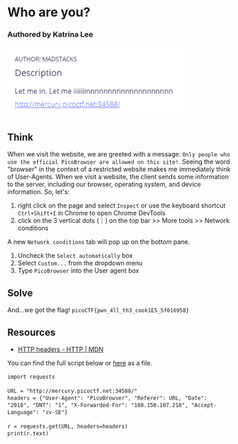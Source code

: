 # Who are you?
### Authored by Katrina Lee

![image](challenge.PNG)

## Think

When we visit the website, we are greeted with a message: `Only people who use the official PicoBrowser are allowed on this site!`. Seeing the word "browser" in the context of a restricted website makes me immediately think of User-Agents. When we visit a website, the client sends some information to the server, including our browser, operating system, and device information. So, let's:
1. right click on the page and select `Inspect` or use the keyboard shortcut `Ctrl+Shift+I` in Chrome to open Chrome DevTools
2. click on the 3 vertical dots (&#8942;) on the top bar >> More tools >> Network conditions

A new `Network conditions` tab will pop up on the bottom pane.
1. Uncheck the `Select automatically` box
2. Select `Custom...` from the dropdown menu
3. Type `PicoBrowser` into the User agent box

## Solve



And...we got the flag! `picoCTF{pwn_4ll_th3_cook1E5_5f016958}`

## Resources

* [HTTP headers - HTTP | MDN](https://developer.mozilla.org/en-US/docs/Web/HTTP/Headers/)

You can find the full script below or [here](who_are_you.py) as a file.

```
import requests

URL = "http://mercury.picoctf.net:34588/"
headers = {"User-Agent": "PicoBrowser", "Referer": URL, "Date": "2018", "DNT": "1", "X-Forwarded-For": "188.150.107.218", "Accept-Language": "sv-SE"}

r = requests.get(URL, headers=headers)
print(r.text)
```
